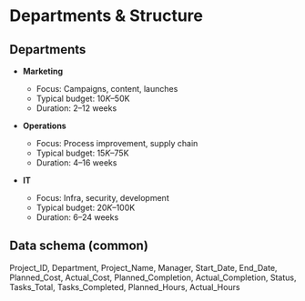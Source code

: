 # Departments & Structure

## Departments
- **Marketing**
  - Focus: Campaigns, content, launches
  - Typical budget: $10K–$50K
  - Duration: 2–12 weeks

- **Operations**
  - Focus: Process improvement, supply chain
  - Typical budget: $15K–$75K
  - Duration: 4–16 weeks

- **IT**
  - Focus: Infra, security, development
  - Typical budget: $20K–$100K
  - Duration: 6–24 weeks

## Data schema (common)
Project_ID, Department, Project_Name, Manager, Start_Date, End_Date,
Planned_Cost, Actual_Cost, Planned_Completion, Actual_Completion, Status,
Tasks_Total, Tasks_Completed, Planned_Hours, Actual_Hours
